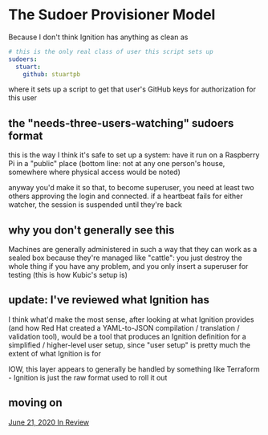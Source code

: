 # The Sudoer Provisioner Model

Because I don't think Ignition has anything as clean as

```yaml
# this is the only real class of user this script sets up
sudoers:
  stuart:
    github: stuartpb
```

where it sets up a script to get that user's GitHub keys for authorization for this user

## the "needs-three-users-watching" sudoers format

this is the way I think it's safe to set up a system: have it run on a Raspberry Pi in a "public" place (bottom line: not at any one person's house, somewhere where physical access would be noted)

anyway you'd make it so that, to become superuser, you need at least two others approving the login and connected. if a heartbeat fails for either watcher, the session is suspended until they're back

## why you don't generally see this

Machines are generally administered in such a way that they can work as a sealed box because they're managed like "cattle": you just destroy the whole thing if you have any problem, and you only insert a superuser for testing (this is how Kubic's setup is)

## update: I've reviewed what Ignition has

I think what'd make the most sense, after looking at what Ignition provides (and how Red Hat created a YAML-to-JSON compilation / translation / validation tool), would be a tool that produces an Ignition definition for a simplified / higher-level user setup, since "user setup" is pretty much the extent of what Ignition is for

IOW, this layer appears to generally be handled by something like Terraform - Ignition is just the raw format used to roll it out

## moving on

[June 21, 2020 In Review](f47d1085-edfa-4235-918b-ddabe244fd25.md)
